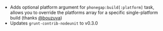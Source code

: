 * Adds optional platform argument for `phonegap:build[:platform]` task,
  allows you to override the platforms array for a specific single-platform build (thanks [@bouzuya](https://github.com/bouzuya))
* Updates `grunt-contrib-nodeunit` to v0.3.0
